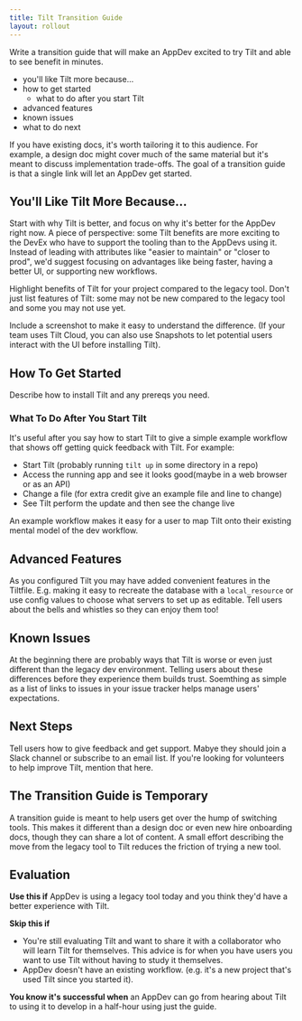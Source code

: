 ```yaml
---
title: Tilt Transition Guide
layout: rollout
---
```


Write a transition guide that will make an AppDev excited to try Tilt and able to see benefit in minutes.

* you'll like Tilt more because...
* how to get started
  * what to do after you start Tilt
* advanced features
* known issues
* what to do next

If you have existing docs, it's worth tailoring it to this audience. For example, a design doc might cover much of the same material but it's meant to discuss implementation trade-offs. The goal of a transition guide is that a single link will let an AppDev get started.


## You'll Like Tilt More Because...

Start with why Tilt is better, and focus on why it's better for the AppDev right now. A piece of perspective: some Tilt benefits are more exciting to the DevEx who have to support the tooling than to the AppDevs using it. Instead of leading with attributes like "easier to maintain" or "closer to prod", we'd suggest focusing on advantages like being faster, having a better UI, or supporting new workflows.

Highlight benefits of Tilt for your project compared to the legacy tool. Don't just list features of Tilt: some may not be new compared to the legacy tool and some you may not use yet.

Include a screenshot to make it easy to understand the difference. (If your team uses Tilt Cloud, you can also use Snapshots to let potential users interact with the UI before installing Tilt).

## How To Get Started

Describe how to install Tilt and any prereqs you need.

### What To Do After You Start Tilt
It's useful after you say how to start Tilt to give a simple example workflow that shows off getting quick feedback with Tilt. For example:
* Start Tilt (probably running `tilt up` in some directory in a repo)
* Access the running app and see it looks good(maybe in a web browser or as an API)
* Change a file (for extra credit give an example file and line to change)
* See Tilt perform the update and then see the change live

An example workflow makes it easy for a user to map Tilt onto their existing mental model of the dev workflow.

## Advanced Features

As you configured Tilt you may have added convenient features in the Tiltfile. E.g. making it easy to recreate the database with a `local_resource` or use config values to choose what servers to set up as editable. Tell users about the bells and whistles so they can enjoy them too!

## Known Issues

At the beginning there are probably ways that Tilt is worse or even just different than the legacy dev environment. Telling users about these differences before they experience them builds trust. Soemthing as simple as a list of links to issues in your issue tracker helps manage users' expectations.

## Next Steps

Tell users how to give feedback and get support. Mabye they should join a Slack channel or subscribe to an email list. If you're looking for volunteers to help improve Tilt, mention that here.

## The Transition Guide is Temporary

A transition guide is meant to help users get over the hump of switching tools. This makes it different than a design doc or even new hire onboarding docs, though they can share a lot of content. A small effort describing the move from the legacy tool to Tilt reduces the friction of trying a new tool.

## Evaluation

**Use this if** AppDev is using a legacy tool today and you think they'd have a better experience with Tilt.

**Skip this if**
* You're still evaluating Tilt and want to share it with a collaborator who will learn Tilt for themselves. This advice is for when you have users you want to use Tilt without having to study it themselves.
* AppDev doesn't have an existing workflow. (e.g. it's a new project that's used Tilt since you started it).

**You know it's successful when** an AppDev can go from hearing about Tilt to using it to develop in a half-hour using just the guide.